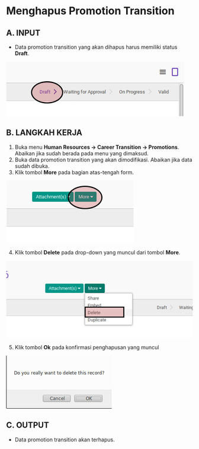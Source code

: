 # Menghapus Promotion Transition

## A. INPUT

* Data promotion transition yang akan dihapus harus memiliki status **Draft**.

![](../../img/promotion-transition/status-draft.png)

## B. LANGKAH KERJA

1. Buka menu **Human Resources -> Career Transition -> Promotions**. Abaikan jika sudah berada pada menu yang dimaksud.
2. Buka data promotion transition yang akan dimodifikasi. Abaikan jika data sudah dibuka.
3. Klik tombol **More** pada bagian atas-tengah form.

![](../../img/promotion-transition/tombol-more.png)

4. Klik tombol **Delete** pada drop-down yang muncul dari tombol **More**.

![](../../img/promotion-transition/tombol-delete-form.png)

5. Klik tombol **Ok** pada konfirmasi penghapusan yang muncul

![](../../img/promotion-transition/tombol-ok-hapus.png)

## C. OUTPUT

* Data promotion transition akan terhapus.
